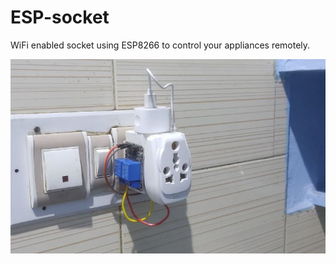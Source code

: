# ESP-socket

WiFi enabled socket using ESP8266 to control your appliances remotely.

![ESP-socket](switch/esp-socket.jpg)
